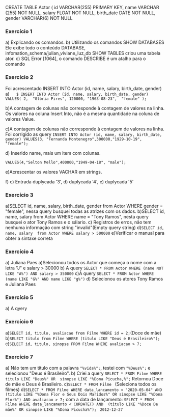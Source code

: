 CREATE TABLE Actor (
    id VARCHAR(255) PRIMARY KEY,
    name VARCHAR (255) NOT NULL,
    salary FLOAT NOT NULL,
    birth_date DATE NOT NULL,
		gender VARCHAR(6) NOT NULL

### Exercício 1
a) Explicando os comandos.
b) Utilizando os comandos SHOW DATABASES
Ele exibe todo o conteúdo DATABASE, infomation_schema/julian_viviane_luz_db
SHOW TABLES criou uma tabela ator.
c) SQL Error [1064], o comando DESCRIBE é um atalho para o comando 

### Exercício 2
 Foi acrescentado INSERT INTO Actor (id, name, salary, birth_date, gender)
a)```  
$ INSERT INTO Actor (id, name, salary, birth_date, gender)
VALUES(
  2, 
  "Glória Pires",
  120000,
  "1963-08-23", 
  "female"
);```

b)A contagem de colunas não corresponde à contagem de valores na linha.
Os valores na coluna Insert Into, não é a mesma quantidade na coluna de valores Value.

c)A contagem de colunas não corresponde à contagem de valores na linha.
Foi corrigido as query ```INSERT INTO Actor (id, name, salary, birth_date, gender)
VALUES(3, "Fernanda Montenegro",300000,"1929-10-19", "female");```

d) Inserido name, mais um item com colunas.
```shINSERT INTO Actor (id, name, salary, birth_date, gender)
VALUES(4,"Selton Mello",400000,"1949-04-18", "male"); 
```
e)Acrescentar os valores VACHAR em strings.

f) c) Entrada duplycada '3', d) duplycada '4', e) duplycada '5'

### Exercício 3
a)SELECT id, name, salary, birth_date, gender from Actor WHERE gender = "female", nessa query busquei todas as atrizes com os dados.
b)SELECT id, name, salary from Actor WHERE name = "Tony Ramos", nesta query busquei o ator Tony Ramos e o sálario.
c) Registros de erros, não tem nenhuma informação com string "invalid"(Empty query string)
d)``` SELECT id, name, salary  from Actor WHERE salary > 500000 ```
e)Verificar o manual para obter a sintaxe correta

### Exercício 4
a) Juliana Paes
a)Selecionou todos os Actor que começa o nome com a letra "J" e salary > 30000
b) A query ``` SELECT * FROM Actor WHERE (name NOT LIKE "A%") AND salary > 350000 ```
c)A query ```SELECT * FROM Actor WHERE (name LIKE "G%" AND name LIKE "g%")```
d) Selecionou os atores Tony Ramos e Juliana Paes

### Exercício 5
a) A qyery 

### Exercício 6
a)```SELECT id, titulo, avaliacao from Filme WHERE id = 2;```(Doce de mãe)
b)```SELECT titulo from Filme WHERE (titulo LIKE "Deus é Brasileiro%");```
c)```SELECT id, titulo, sinopse FROM Filme WHERE avaliacao > 7;```

### Exercício 7 
a) Não tem um titulo com a palavra ```"%vida%";```, testei com ```"%Deus%";``` e selecionou "Deus é Brasileiro".
b) Criei a query ```SELECT * FROM Filme WHERE titulo LIKE "Deus%" OR  sinopse LIKE "%Dona Picucha,%";```
Retornou Doce de mãe e Deus é Brasileiro.
c)```SELECT * FROM Filme ``` (Seleciona todos os filmes)
d)```SELECT * FROM Filme
WHERE data_lancamento < "2020-05-04" AND 
(titulo LIKE "%Dona Flor e Seus Dois Maridos%" OR sinopse LIKE "%Dona Flor%") AND avaliacao > 7;```
com a data de lançamento:   ```SELECT * FROM Filme
WHERE data_lancamento < CURDATE() AND 
      (titulo LIKE "%Doce De mãe%" OR
      sinopse LIKE "%Dona Picucha%");``` ``` 2012-12-27```



